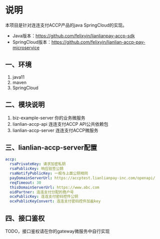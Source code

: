 # 说明

本项目是针对连连支付ACCP产品的java SpringCloud的实现。

- Java版本：https://github.com/felixyin/lianlianpay-accp-sdk
- SpringCloud版本：https://github.com/felixyin/lianlian-accp-pay-microservice

## 一、环境

1. java11
2. maven
3. SpringCloud

## 二、模块说明

1. biz-example-server 你的业务微服务
2. lianlian-accp-api 连连支付ACCP API公共依赖包
3. lianlian-accp-server 连连支付ACCP微服务

## 三、lianlian-accp-server配置

```yaml
accp:
  rsaPrivateKey: 请求加密私钥
  rsaPublicKey: 响应验签公钥
  rsaNotifyPublicKey: 一般与上面公钥相同
  payDomainServerUrl: https://accptest.lianlianpay-inc.com/openapi/
  reqTimeout: 30
  thisDomainServerUrl: https://www.abc.com
  oidPartner: 连连支付分配的商户号
  ocxPublicKey: 连连支付密码控件公钥
  ocxPublicKeyConvert: 连连支付密码控件加盐key
```

## 四、接口鉴权

TODO，接口鉴权请在你的gateway微服务中自行实现
